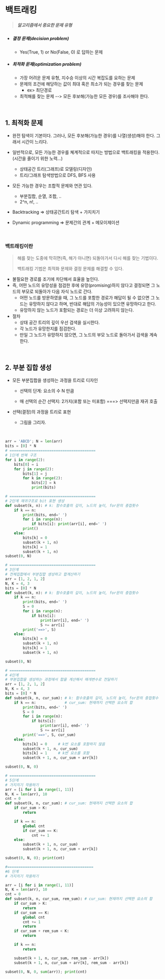 # 백트래킹

> ##### 알고리즘에서 중요한 문제 유형

- ##### 결정 문제(decision problem)

  - Yes(True, 1) or No(False, 0) 로 답하는 문제

- ##### 최적화 문제(optimization problem)

  - 가장 어려운 문제 유형, 지수승 이상의 시간 복잡도를 요하는 문제
  - 문제의 조건에 해당하는 값이 최대 혹은 최소가 되는 경우를 찾는 문제
    - ex> 최단경로
  - 최적해를 찾는 문제 --> 모든 후보해(가능한 모든 경우)를 조사해야 한다.

<br>

## 1. 최적화 문제 

- 완전 탐색이 기본이다. 그러나, 모든 후보해(가능한 경우)를 나열(생성)해야 한다. 그래서 시간이 느리다.

- 일반적으로, 모든 가능한 경우를 쳬계적으로 따지는 방법으로 백트래킹을 적용한다. (시간을 줄이기 위한 노력...)
  - 상태공간 트리(그래프)로 모델링(디자인)
  - 트리/그래프 탐색방법으로 DFS, BFS 사용
- 모든 가능한 경우는 조합적 문제와 연관 있다.
  - 부분집합, 순열, 조합, ..
  - 2^n, n!, ..
- Backtracking => 상태공간트리 탐색 + 가지치기
- Dynamic programming => 문제간의 관계 +  메모이제이션

<br>

### 백트래킹이란

>  해를 찾는 도중에 막히면(즉, 해가 아니면) 되돌아가서 다시 해를 찾는 기법이다. 
>
> 백트래킹 기법은 최적화 문제와 결정 문제를 해결할 수 있다. 

- 불필요한 경로를 조기에 차단해서 효율을 높인다. 
- 즉, 어떤 노드의 유망성을 점검한 후에 유망(promising)하지 않다고 결정되면 그 노드의 부모로 되돌아가 다음 자식 노드로 간다.
  - 어떤 노드를 방문하였을 때, 그 노드를 포함한 경로가 해답이 될 수 없으면 그 노드는 유망하지 않다고 하며, 반대로 해답의 가능성이 있으면 유망하다고 한다. 
  - 유망하지 않는 노드가 포함되는 경로는 더 이상 고려하지 않는다.  
- 절차
  - 상태 공간 트리의 깊이 우선 검색을 실시한다.
  - 각 노드가 유망한지를 점검한다.
  - 만일 그 노드가 유망하지 않으면, 그 노드의 부모 노드로 돌아가서 검색을 계속한다. 

<br>

## 2. 부분 집합 생성

- 모든 부분집합을 생성하는 과정을 트리로 디자인

  - 선택의 단계: 요소의 수 N 만큼

  - 매 선택의 순간 선택지: 2가지(포함 또는 미포함) ===> 선택지만큼 재귀 호출

- 선택(결정)의 과정을 트리로 표현
  - 그림을 그리자.

<br>

```python
arr = 'ABCD'; N = len(arr)
bits = [0] * N
# =======================================
# 1단계 반복 구조
for i in range(2):
    bits[0] = i
    for j in range(2):
        bits[1] = j
        for k in range(2):
            bits[2] = k
            print(bits)

# =======================================
# 2단계 재귀구조로 bit 표현 생성
def subset(k, n): # k: 함수호출의 깊이, 노드의 높이, for문의 중첩횟수
    if k == n:
        print(bits, end=' ')
        for i in range(n):
            if bits[i]: print(arr[i], end=' ')
        print()
    else:
        bits[k] = 0
        subset(k + 1, n)
        bits[k] = 1
        subset(k + 1, n)
subset(0, N)

# =======================================
# 3단계
# 전체집합에서 부분집합 생성하고 합계산하기
arr = [1, 2, 1, 2]
N, K = 4, 3
bits = [0] * N
def subset(k, n): # k: 함수호출의 깊이, 노드의 높이, for문의 중첩횟수
    if k == n:
        print(bits, end=' ')
        S = 0
        for i in range(n):
            if bits[i]:
                print(arr[i], end=' ')
                S += arr[i]
        print('==>', S)
    else:
        bits[k] = 0
        subset(k + 1, n)
        bits[k] = 1
        subset(k + 1, n)

subset(0, N)

# =======================================
# 4단계
# 부분집합을 생성하는 과정에서 합을 계산해서 매개변수로 전달하기
arr = [1, 2, 1, 2]
N, K = 4, 3
bits = [0] * N
def subset(k, n, cur_sum): # k: 함수호출의 깊이, 노드의 높이, for문의 중첩횟수
    if k == n:             # cur_sum: 현재까지 선택한 요소의 합
        print(bits, end=' ')
        S = 0
        for i in range(n):
            if bits[i]:
                print(arr[i], end=' ')
                S += arr[i]
        print('==>', S, cur_sum)
    else:
        bits[k] = 0     # k번 요소를 포함하지 않음
        subset(k + 1, n, cur_sum)
        bits[k] = 1     # k번 요소를 포함
        subset(k + 1, n, cur_sum + arr[k])

subset(0, N, 0)

# =======================================
# 5단계
# 가지치기 작용하기
arr = [i for i in range(1, 11)]
N, K = len(arr), 10
cnt = 0
def subset(k, n, cur_sum): # cur_sum: 현재까지 선택한 요소의 합
    if cur_sum > K:
        return

    if k == n:
        global cnt
        if cur_sum == K:
            cnt += 1
    else:
        subset(k + 1, n, cur_sum)
        subset(k + 1, n, cur_sum + arr[k])

subset(0, N, 0); print(cnt)

#=======================================
#6 단계
# 가지치기 작용하기

arr = [i for i in range(1, 11)]
N, K = len(arr), 10
cnt = 0
def subset(k, n, cur_sum, rem_sum): # cur_sum: 현재까지 선택한 요소의 합
    if cur_sum > K:
        return
    if cur_sum == K:
        global cnt
        cnt += 1
        return
    if cur_sum + rem_sum < K:
        return

    if k == n:
        return

    subset(k + 1, n, cur_sum, rem_sum - arr[k])
    subset(k + 1, n, cur_sum + arr[k], rem_sum - arr[k])

subset(0, N, 0, sum(arr)); print(cnt)

```

<br>
